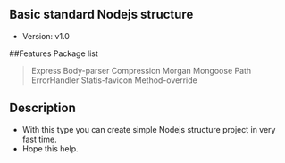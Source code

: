 ## Basic standard Nodejs structure
- Version: v1.0

##Features
Package list
> Express
> Body-parser
> Compression
> Morgan
> Mongoose
> Path
> ErrorHandler
> Statis-favicon
> Method-override

## Description
- With this type you can create simple Nodejs structure project in very fast time.
- Hope this help.